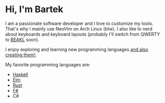 # Hi, I'm Bartek

I am a passionate software developer and I love to customize my tools.
That's why I mainly use NeoVim on Arch Linux (btw).
I also like to nerd about keyboards and keyboard layouts
(probably I'll switch from QWERTY to [BEAKL](https://ieants.cc/beakl/) soon).

I enjoy exploring and learning new programming languages [and also creating them!](https://github.com/bartoszluka/seal).

My favorite programming languages are:

- [Haskell](https://www.haskell.org/)
- [Elm](https://elm-lang.org/)
- [Rust](https://www.rust-lang.org/)
- [F#](https://fsharp.org/)
- C#
